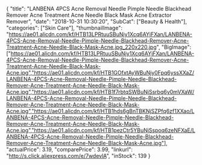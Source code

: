 {
	"title": "LANBENA 4PCS Acne Removal Needle Pimple Needle Blackhead Remover Acne Treatment Acne Needle Black Mask Acne Extractor Remover",
	"date": "2018-10-31 10:30:20",
	"SubCat": ["Beauty & Health"],
	"categories": ["Skin Care"],
	"thumbnailImage": "https://ae01.alicdn.com/kf/HTB13LPRtuuSBuNjy1Xcq6AYjFXan/LANBENA-4PCS-Acne-Removal-Needle-Pimple-Needle-Blackhead-Remover-Acne-Treatment-Acne-Needle-Black-Mask-Acne.jpg_220x220.jpg",
	"BigImage": ["https://ae01.alicdn.com/kf/HTB13LPRtuuSBuNjy1Xcq6AYjFXan/LANBENA-4PCS-Acne-Removal-Needle-Pimple-Needle-Blackhead-Remover-Acne-Treatment-Acne-Needle-Black-Mask-Acne.jpg","https://ae01.alicdn.com/kf/HTB1GOfxtAyWBuNjy0Fpq6yssXXaZ/LANBENA-4PCS-Acne-Removal-Needle-Pimple-Needle-Blackhead-Remover-Acne-Treatment-Acne-Needle-Black-Mask-Acne.jpg","https://ae01.alicdn.com/kf/HTB1f7rbtqSWBuNjSsrbq6y0mVXaW/LANBENA-4PCS-Acne-Removal-Needle-Pimple-Needle-Blackhead-Remover-Acne-Treatment-Acne-Needle-Black-Mask-Acne.jpg","https://ae01.alicdn.com/kf/HTB1hds6gBnTBKNjSZPfq6zf1XXao/LANBENA-4PCS-Acne-Removal-Needle-Pimple-Needle-Blackhead-Remover-Acne-Treatment-Acne-Needle-Black-Mask-Acne.jpg","https://ae01.alicdn.com/kf/HTB1pezCtr5YBuNjSspoq6zeNFXaE/LANBENA-4PCS-Acne-Removal-Needle-Pimple-Needle-Blackhead-Remover-Acne-Treatment-Acne-Needle-Black-Mask-Acne.jpg"],
	"actualPrice": 3.19,
	"comparePrice": 3.99,
	"linkurl": "http://s.click.aliexpress.com/e/7wdevlA",
	"inStock": 139
}
